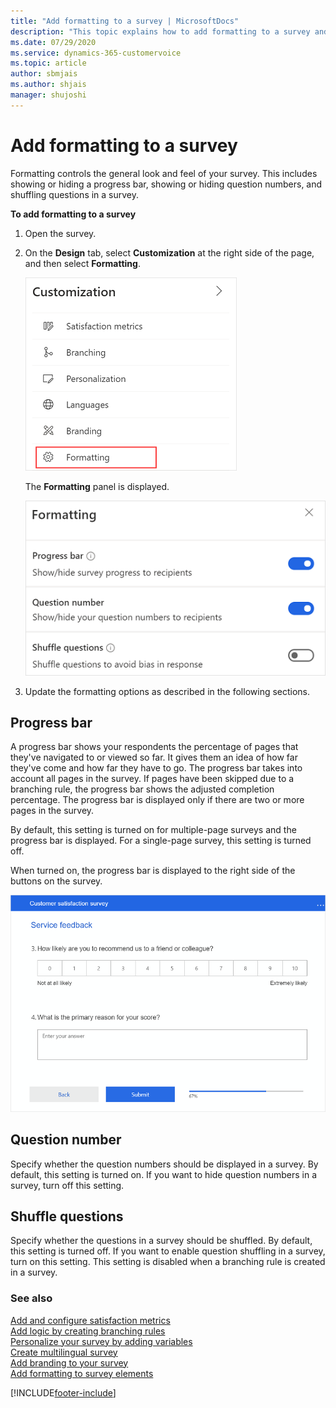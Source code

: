 ```yaml
---
title: "Add formatting to a survey | MicrosoftDocs"
description: "This topic explains how to add formatting to a survey and control the general look and feel of your survey."
ms.date: 07/29/2020
ms.service: dynamics-365-customervoice
ms.topic: article
author: sbmjais
ms.author: shjais
manager: shujoshi
---
```


# Add formatting to a survey

Formatting controls the general look and feel of your survey. This includes showing or hiding a progress bar, showing or hiding question numbers, and shuffling questions in a survey. 

**To add formatting to a survey**

1. Open the survey.

2. On the **Design** tab, select **Customization** at the right side of the page, and then select **Formatting**.

    ![Formatting menu item.](media/formatting-button.png "Formatting menu item")

    The **Formatting** panel is displayed.

    ![Formatting panel.](media/formatting-panel.png "Formatting panel")

3. Update the formatting options as described in the following sections.

## Progress bar

A progress bar shows your respondents the percentage of pages that they've navigated to or viewed so far. It gives them an idea of how far they've come and how far they have to go. The progress bar takes into account all pages in the survey. If pages have been skipped due to a branching rule, the progress bar shows the adjusted completion percentage. The progress bar is displayed only if there are two or more pages in the survey.

By default, this setting is turned on for multiple-page surveys and the progress bar is displayed. For a single-page survey, this setting is turned off.

When turned on, the progress bar is displayed to the right side of the buttons on the survey.

![Progress bar on a survey.](media/progress-bar.png "Progress bar on a survey")

## Question number

Specify whether the question numbers should be displayed in a survey. By default, this setting is turned on. If you want to hide question numbers in a survey, turn off this setting.

## Shuffle questions

Specify whether the questions in a survey should be shuffled. By default, this setting is turned off. If you want to enable question shuffling in a survey, turn on this setting. This setting is disabled when a branching rule is created in a survey.

### See also

[Add and configure satisfaction metrics](satisfaction-metrics.md)<br>
[Add logic by creating branching rules](create-branching-rule.md)<br>
[Personalize your survey by adding variables](personalize-survey.md)<br>
[Create multilingual survey](create-multilingual-survey.md)<br>
[Add branding to your survey](survey-branding.md)<br>
[Add formatting to survey elements](survey-text-format.md)


[!INCLUDE[footer-include](includes/footer-banner.md)]
